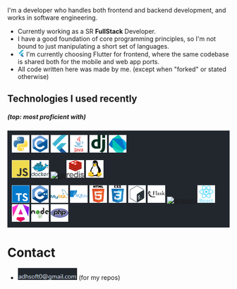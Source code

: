 
I'm a developer who handles both frontend and backend development, and works in software engineering.


- Currently working as a SR **FullStack** Developer.
- I have a good foundation of core programming principles, so I'm not bound to just manipulating a short set of languages.
- <img src="https://raw.githubusercontent.com/devicons/devicon/master/icons/flutter/flutter-original.svg" alt="c" width="15" height="15"/> I'm currently choosing Flutter for frontend, where the same codebase is shared both for the mobile and web app ports.
- All code written here was made by me. (except when "forked" or stated otherwise)

## Technologies I used recently

##### (top: most proficient with)
<!-- <style>
a {
    text-decoration: none;
}
</style> -->
<div style="background-color: #22272e; padding: 10px;">
<a href="https://www.python.org" target="_blank"> <img title="Python" src="https://raw.githubusercontent.com/devicons/devicon/master/icons/python/python-original.svg" alt="python" width="40" height="40"/> 
<a href="https://www.cprogramming.com/" target="_blank"> <img title="C language" src="https://raw.githubusercontent.com/devicons/devicon/master/icons/c/c-original.svg" alt="c" width="40" height="40"/> </a>
<a href="https://www.flutter.com/" target="_blank"> <img title="Flutter (crossplatform framework with a java-like language)" src="https://raw.githubusercontent.com/devicons/devicon/master/icons/flutter/flutter-original.svg" alt="flutter" width="40" height="40"/> </a>
<img title="Java" src="https://raw.githubusercontent.com/devicons/devicon/master/icons/java/java-original-wordmark.svg" alt="Java" width="40" height="40"/>
<a href="https://www.djangoproject.com/" target="_blank"> <img title="Django (& Flask)" src="https://raw.githubusercontent.com/devicons/devicon/master/icons/django/django-plain.svg" alt="Django & Flask" width="40" height="40"/> </a>
<a target="_blank"> <img title="Dart (java-like language)" src="https://raw.githubusercontent.com/devicons/devicon/master/icons/dart/dart-original.svg" alt="docker" width="40" height="40"/> </a><br/>

<a href="https://developer.mozilla.org/en-US/docs/Web/JavaScript" target="_blank"> <img title="JavaScript" src="https://raw.githubusercontent.com/devicons/devicon/master/icons/javascript/javascript-original.svg" alt="javascript" width="40" height="40"/> </a>
<a href="https://www.docker.com/" target="_blank"> <img title="Docker" src="https://raw.githubusercontent.com/devicons/devicon/master/icons/docker/docker-original-wordmark.svg" alt="docker" width="40" height="40"/> </a>
<a href="https://git-scm.com/" target="_blank"> <img title="git" src="https://www.vectorlogo.zone/logos/git-scm/git-scm-icon.svg" alt="git" width="40" height="40"/> </a> 
<a href="https://redis.io/" target="_blank"> <img title="Redis" src="https://raw.githubusercontent.com/devicons/devicon/master/icons/redis/redis-original-wordmark.svg" alt="Redis" width="40" height="40"/> </a>
<a href="https://www.linux.org/" target="_blank"> <img title="Linux based OSs" src="https://raw.githubusercontent.com/devicons/devicon/master/icons/linux/linux-original.svg" alt="linux" width="40" height="40"/> </a> 

<img title="TypeScript" src="https://raw.githubusercontent.com/devicons/devicon/master/icons/typescript/typescript-original.svg" alt="typescript" width="40" height="40"/>
<img title="C++" src="https://raw.githubusercontent.com/devicons/devicon/master/icons/cplusplus/cplusplus-original.svg" alt="c++" width="40" height="40"/>
<a href="https://www.mysql.com/" target="_blank"> <img title="MySQL ; SQL" src="https://raw.githubusercontent.com/devicons/devicon/master/icons/mysql/mysql-original-wordmark.svg" alt="mysql" width="40" height="40"/> </a>
<a href="https://www.sqlite.org/index.html" target="_blank"> <img title="SQLite" src="https://raw.githubusercontent.com/devicons/devicon/master/icons/sqlite/sqlite-plain-wordmark.svg" alt="sqlite" width="40" height="40"/> </a>
<a href="https://www.w3.org/html/" target="_blank"> <img title="HTML" src="https://raw.githubusercontent.com/devicons/devicon/master/icons/html5/html5-original-wordmark.svg" alt="html5" width="40" height="40"/> </a> 
<a href="https://www.w3schools.com/css/" target="_blank"> <img title="CSS" src="https://raw.githubusercontent.com/devicons/devicon/master/icons/css3/css3-original-wordmark.svg" alt="css3" width="40" height="40"/> </a>
<img title="Bash (Linux scripting)" src="https://raw.githubusercontent.com/devicons/devicon/master/icons/bash/bash-original.svg" alt="Bash (Linux scripting)" width="40" height="40"/>
<img title="Flask (& Django)" src="https://raw.githubusercontent.com/devicons/devicon/master/icons/flask/flask-original-wordmark.svg" alt="Flask (& Django)" width="40" height="40"/>
<a href="https://www.arduino.cc/" target="_blank"> <img title="Arduino" src="https://upload.wikimedia.org/wikipedia/commons/8/87/Arduino_Logo.svg" alt="arduino" width="40" height="27"/> </a>


<img title="ReactJS" src="https://raw.githubusercontent.com/devicons/devicon/master/icons/react/react-original-wordmark.svg" alt="ReactJS" width="40" height="40"/>
<img title="AngularJS" src="https://raw.githubusercontent.com/devicons/devicon/master/icons/angular/angular-original.svg" alt="AngularJS" width="40" height="40"/>
<img title="NodeJS" src="https://raw.githubusercontent.com/devicons/devicon/master/icons/nodejs/nodejs-original-wordmark.svg" alt="javascript" width="40" height="40"/>
<img title="PHP" src="https://raw.githubusercontent.com/devicons/devicon/master/icons/php/php-original.svg" alt="PHP" width="40" height="40"/>

</div>

# Contact

- <img src="https://raw.githubusercontent.com/adhsoft/adhsoft/master/m.png" /> (for my repos)